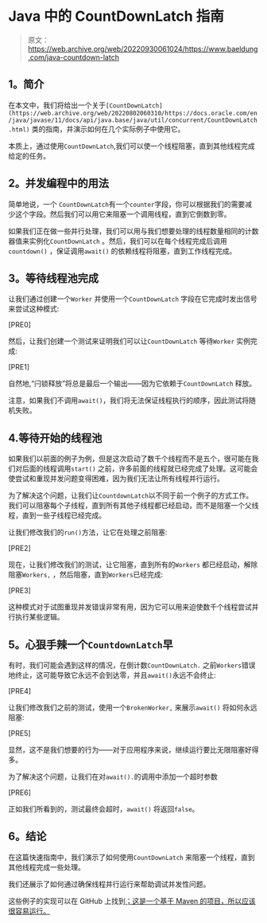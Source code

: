 # Java 中的 CountDownLatch 指南

> 原文：<https://web.archive.org/web/20220930061024/https://www.baeldung.com/java-countdown-latch>

## **1。简介**

在本文中，我们将给出一个关于`[CountDownLatch](https://web.archive.org/web/20220802060310/https://docs.oracle.com/en/java/javase/11/docs/api/java.base/java/util/concurrent/CountDownLatch.html)` 类的指南，并演示如何在几个实际例子中使用它。

本质上，通过使用`CountDownLatch`,我们可以使一个线程阻塞，直到其他线程完成给定的任务。

## **2。并发编程中的用法**

简单地说，一个 `CountDownLatch`有一个`counter`字段，你可以根据我们的需要减少这个字段。然后我们可以用它来阻塞一个调用线程，直到它倒数到零。

如果我们正在做一些并行处理，我们可以用与我们想要处理的线程数量相同的计数器值来实例化`CountDownLatch` 。然后，我们可以在每个线程完成后调用`countdown()` ，保证调用`await()` 的依赖线程将阻塞，直到工作线程完成。

## **3。等待线程池完成**

让我们通过创建一个`Worker` 并使用一个`CountDownLatch` 字段在它完成时发出信号来尝试这种模式:

[PRE0]

然后，让我们创建一个测试来证明我们可以让`CountDownLatch` 等待`Worker` 实例完成:

[PRE1]

自然地,“闩锁释放”将总是最后一个输出——因为它依赖于`CountDownLatch` 释放。

注意，如果我们不调用`await()`，我们将无法保证线程执行的顺序，因此测试将随机失败。

## 4.**等待开始的线程池**

如果我们以前面的例子为例，但是这次启动了数千个线程而不是五个，很可能在我们对后面的线程调用`start()` 之前，许多前面的线程就已经完成了处理。这可能会使尝试和重现并发问题变得困难，因为我们无法让所有线程并行运行。

为了解决这个问题，让我们让`CountdownLatch`以不同于前一个例子的方式工作。我们可以阻塞每个子线程，直到所有其他子线程都已经启动，而不是阻塞一个父线程，直到一些子线程已经完成。

让我们修改我们的`run()`方法，让它在处理之前阻塞:

[PRE2]

现在，让我们修改我们的测试，让它阻塞，直到所有的`Workers` 都已经启动，解除阻塞`Workers,` ，然后阻塞，直到`Workers`已经完成:

[PRE3]

这种模式对于试图重现并发错误非常有用，因为它可以用来迫使数千个线程尝试并行执行某些逻辑。

## **5。心狠手辣一个`CountdownLatch`早**

有时，我们可能会遇到这样的情况，在倒计数`CountDownLatch.` 之前`Workers`错误地终止，这可能导致它永远不会到达零，并且`await()`永远不会终止:

[PRE4]

让我们修改我们之前的测试，使用一个`BrokenWorker,` 来展示`await()` 将如何永远阻塞:

[PRE5]

显然，这不是我们想要的行为——对于应用程序来说，继续运行要比无限阻塞好得多。

为了解决这个问题，让我们在对`await().`的调用中添加一个超时参数

[PRE6]

正如我们所看到的，测试最终会超时，`await()` 将返回`false`。

## **6。结论**

在这篇快速指南中，我们演示了如何使用`CountDownLatch` 来阻塞一个线程，直到其他线程完成一些处理。

我们还展示了如何通过确保线程并行运行来帮助调试并发性问题。

这些例子的实现可以在 GitHub 上找到[；这是一个基于 Maven 的项目，所以应该很容易运行。](https://web.archive.org/web/20220802060310/https://github.com/eugenp/tutorials/tree/master/core-java-modules/core-java-concurrency-advanced)